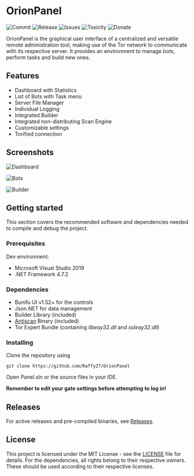 # OrionPanel
![Commit](https://img.shields.io/github/last-commit/Raffy/OrionPanel)
![Release](https://img.shields.io/github/v/release/Raffy27/OrionPanel)
![Issues](https://img.shields.io/github/issues/Raffy27/OrionPanel)
![Toxicity](https://img.shields.io/badge/toxicity-28%25-green)
![Donate](https://img.shields.io/badge/btc-16XsRodnoCKzAWHCELxsfQRUpfviqiWbyR-blueviolet)

OrionPanel is the graphical user interface of a centralized and versatile remote administration tool, making use of the Tor network to communicate with its respective server. It provides an environment to manage bots, perform tasks and build new ones.

## Features
* Dashboard with Statistics
* List of Bots with Task menu
* Server File Manager
* Individual Logging
* Integrated Builder
* Integrated non-distributing Scan Engine
* Customizable settings
* Torified connection

## Screenshots
![Dashboard](https://i.imgur.com/Vcxz92O.jpg)

![Bots](https://i.imgur.com/0m1pcNO.jpg)

![Builder](https://i.imgur.com/qEFLEVt.jpg)

## Getting started
This section covers the recommended software and dependencies needed to compile and debug the project. 

### Prerequisites
Dev environment:
* Microsoft Visual Studio 2019
* .NET Framework 4.7.2

### Dependencies
* Bunifu UI v1.52+ for the controls
* Json.NET for data management
* Builder Library (included)
* <a href="https://github.com/Raffy27/Antiscan" target="_blank">Antiscan</a> Binary (included)
* Tor Expert Bundle (containing *libeay32.dll* and *ssleay32.dll*)

### Installing
Clone the repository using
```shell
git clone https://github.com/Raffy27/OrionPanel
```
Open Panel.sln or the source files in your IDE.

**Remember to edit your gate settings before attempting to log in!**

## Releases
For active releases and pre-compiled binaries, see <a href="https://github.com/Raffy27/OrionPanel/releases" target="_blank">Releases</a>.

## License
This project is licensed under the MIT License -  see the <a href="https://github.com/Raffy27/OrionPanel/blob/master/LICENSE" target="_blank">LICENSE</a> file for details. For the dependencies, all rights belong to their respective owners. These should be used according to their respective licenses.